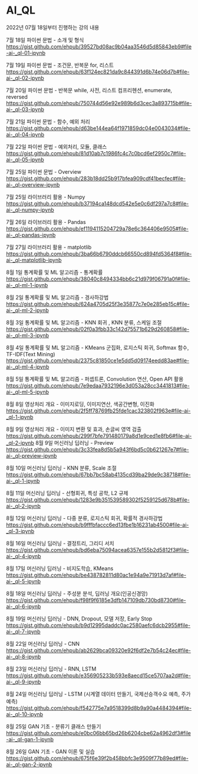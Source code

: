 # AI_QL
2022년 07월 18일부터 진행하는 강의 내용


7월 18일 파이썬 문법 - 소개 및 형식
https://gist.github.com/ehpub/39527bd08ac9b04aa3546d5d85843eb9#file-ai-_ql-01-ipynb

7월 19일 파이썬 문법 - 조건문, 반복문 for, 리스트
https://gist.github.com/ehpub/63f124ec821da9c844391d6b74e06d7b#file-ai-_ql-02-ipynb

7월 20일 파이썬 문법 - 반복문 while, 사전, 리스트 컴프리헨션, enumerate, reversed
https://gist.github.com/ehpub/750744d56e92e989b6d3cec3a893715b#file-ai-_ql-03-ipynb

7월 21일 파이썬 문법 - 함수, 예외 처리
https://gist.github.com/ehpub/d63be144ea64f1971859dc04e0043034#file-ai-_ql-04-ipynb

7월 22일 파이썬 문법 - 예외처리, 모듈, 클래스
https://gist.github.com/ehpub/81d10ab7c1986fc4c7c0bcd6ef2950c7#file-ai-_ql-05-ipynb

7월 25일 파이썬 문법 - Overview
https://gist.github.com/ehpub/283b18dd25b917bfea909cdf41becfec#file-ai-_ql-overview-ipynb

7월 25일 라이브러리 활용 - Numpy
https://gist.github.com/ehpub/b37194ca148dcd542e5e0c6df297a7c8#file-ai-_ql-numpy-ipynb

7월 26일 라이브러리 활용 - Pandas
https://gist.github.com/ehpub/ef1194115204729a78e6c364406e9505#file-ai-_ql-pandas-ipynb

7월 27일 라이브러리 활용 - matplotlib
https://gist.github.com/ehpub/3ba66b6790ddcb66550cd894fd5364f8#file-ai-_ql-matplotlib-ipynb

8월 1일 통계확률 및 ML 알고리즘 - 통계확률
https://gist.github.com/ehpub/38040c8494334bb6c21d979f06791a0f#file-ai-_ql-ml-1-ipynb

8월 2일 통계확률 및 ML 알고리즘 - 경사하강법
https://gist.github.com/ehpub/624a4705d25f3e35877c7e0e285eb15c#file-ai-_ql-ml-2-ipynb

8월 3일 통계확률 및 ML 알고리즘 - KNN 회귀 , KNN 분류, 스케일 조절
https://gist.github.com/ehpub/02f0a3fbb33c142d75571b629d260858#file-ai-_ql-ml-3-ipynb

8월 4일 통계확률 및 ML 알고리즘 - KMeans 군집화, 로지스틱 회귀, Softmax 함수, TF-IDF(Text Mining)
https://gist.github.com/ehpub/2375c81850ce1e5dd5d09174eedd83ae#file-ai-_ql-ml-4-ipynb

8월 5일 통계확률 및 ML 알고리즘 - 퍼셉트론, Convolution 연산, Open API 활용
https://gist.github.com/ehpub/7e9edaa7932196e3d053a28cc3441813#file-ai-_ql-ml-5-ipynb

8월 8일 영상처리 개요 - 이미지로딩, 이미지연산, 색공간변형, 이진화
https://gist.github.com/ehpub/2f5ff78769fb25fde1cac323802f963e#file-ai-_ql-1-ipynb

8월 9일 영상처리 개요 - 이미지 변환 및 효과, 손글씨 영역 검출
https://gist.github.com/ehpub/299f7bfe791480179a8d1e9ced1e8fb6#file-ai-_ql-2-ipynb
8월 9일 머신러닝 딥러닝 - Preview
https://gist.github.com/ehpub/3c33fea8d5b5a943f6bd5c0b621267e7#file-ai-_ql-preview-ipynb

8월 10일 머신러닝 딥러닝 - KNN 분류, Scale 조절
https://gist.github.com/ehpub/67bb7bc58ab4135cd39ba29de9c38718#file-ai-_ql-1-ipynb

8월 11일 머신러닝 딥러닝 - 선형회귀, 특성 공학, L2 규제
https://gist.github.com/ehpub/1283e9b351539589302f5259125d678b#file-ai-_ql-2-ipynb

8월 12일 머신러닝 딥러닝 - 다중 분류, 로지스틱 회귀, 확률적 경사하강법
https://gist.github.com/ehpub/b9fffbfaccc6ed13fbe1b16231ab4500#file-ai-_ql-3-ipynb

8월 16일 머신러닝 딥러닝 - 결정트리, 그리디 서치
https://gist.github.com/ehpub/bd6eba75094acea6357e155b2d5812f3#file-ai-_ql-4-ipynb

8월 17일 머신러닝 딥러닝 - 비지도학습, KMeans
https://gist.github.com/ehpub/be438782811d80ac1e94a9e71913d7af#file-ai-_ql-5-ipynb

8월 18일 머신러닝 딥러닝 - 주성분 분석, 딥러닝 개요(인공신경망)
https://gist.github.com/ehpub/f98f9f6185e3dfb147109db730bd8730#file-ai-_ql-6-ipynb

8월 19일 머신러닝 딥러닝 - DNN, Dropout, 모델 저장, Early Stop
https://gist.github.com/ehpub/b9d12995daddc0ac2580aefc6dcb2955#file-ai-_ql-7-ipynb

8월 22일 머신러닝 딥러닝 - CNN
https://gist.github.com/ehpub/ab2629bca09320e92f6df2e7b54c24ec#file-ai-_ql-8-ipynb

8월 23일 머신러닝 딥러닝 - RNN, LSTM
https://gist.github.com/ehpub/e356905233b593e8aecd15ce5707aa2d#file-ai-_ql-9-ipynb

8월 24일 머신러닝 딥러닝 - LSTM (시계열 데이터 만들기, 국제선승객수요 예측, 주가 예측)
https://gist.github.com/ehpub/f542775e7a9518399d8b9a90a4484394#file-ai-_ql-10-ipynb

8월 25일 GAN 기초 - 분류기 클래스 만들기
https://gist.github.com/ehpub/e0bc06bb65bd26b6204cbe62a4962df3#file-ai-_ql-gan-1-ipynb

8월 26일 GAN 기초 - GAN 이론 및 실습
https://gist.github.com/ehpub/675f6e39f2b458bbfc3e9509f77b89ed#file-ai-_ql-gan-2-ipynb
